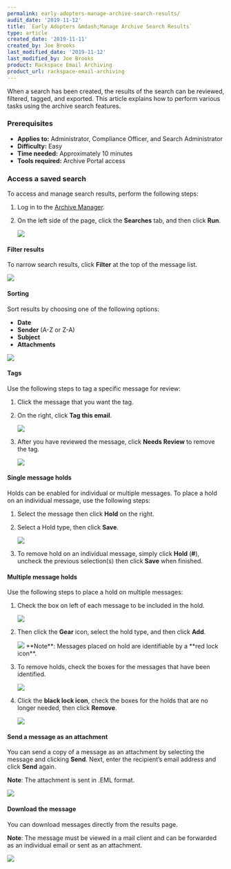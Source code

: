 ```yaml
---
permalink: early-adopters-manage-archive-search-results/
audit_date: '2019-11-12'
title: `Early Adopters &mdash;Manage Archive Search Results`
type: article
created_date: '2019-11-11'
created_by: Joe Brooks
last_modified_date: '2019-11-12'
last_modified_by: Joe Brooks
product: Rackspace Email Archiving
product_url: rackspace-email-archiving
---
```



When a search has been created, the results of the search can be reviewed, filtered, tagged, and exported. This article explains how to perform various tasks using the archive search features.

### Prerequisites

- **Applies to:** Administrator, Compliance Officer, and Search Administrator
- **Difficulty:** Easy
- **Time needed:** Approximately 10 minutes
- **Tools required:** Archive Portal access

### Access a saved search

To access and manage search results, perform the following steps:

1. Log in to the [Archive Manager](/how-to/log-in-to-the-archive-manager).

2. On the left side of the page, click the **Searches** tab, and then click **Run**.

   <img src="{% asset_path rackspace-email-archiving/manage-archive-search-results/manage-archive-search-results-1.png %}" />

#### Filter results

To narrow search results, click **Filter** at the top of the message list.

<img src="{% asset_path rackspace-email-archiving/manage-archive-search-results/manage-archive-search-results-2.png %}" />

#### Sorting

Sort results by choosing one of the following options:

- **Date**
- **Sender** (A-Z or Z-A)
- **Subject**
- **Attachments**

<img src="{% asset_path rackspace-email-archiving/manage-archive-search-results/manage-archive-search-results-3.png %}" />

#### Tags

Use the following steps to tag a specific message for review:

1. Click the message that you want the tag.

2. On the right, click **Tag this email**.

   <img src="{% asset_path rackspace-email-archiving/manage-archive-search-results/manage-archive-search-results-4.png %}" />

3. After you have reviewed the message, click **Needs Review** to remove the tag.    

   <img src="{% asset_path rackspace-email-archiving/manage-archive-search-results/manage-archive-search-results-5.png %}" />


#### Single message holds

Holds can be enabled for individual or multiple messages. To place a hold on an individual message, use the following steps:

1. Select the message then click **Hold** on the right.

2. Select a Hold type, then click **Save**.

   <img src="{% asset_path rackspace-email-archiving/manage-archive-search-results/manage-archive-search-results-6.png %}" />

3. To remove hold on an individual message, simply click **Hold** (**#**), uncheck the previous selection(s) then click **Save** when finished.

#### Multiple message holds

Use the following steps to place a hold on multiple messages:

1. Check the box on left of each message to be included in the hold.

   <img src="{% asset_path rackspace-email-archiving/manage-archive-search-results/manage-archive-search-results-7.png %}" />

2. Then click the **Gear** icon, select the hold type, and then click **Add**.

   <img src="{% asset_path rackspace-email-archiving/manage-archive-search-results/manage-archive-search-results-8.png %}" />  
   **Note**: Messages placed on hold are identifiable by a **red lock icon**.

3. To remove holds, check the boxes for the messages that have been identified.

   <img src="{% asset_path rackspace-email-archiving/manage-archive-search-results/manage-archive-search-results-9.png %}" /> 

4. Click the **black lock icon**, check the boxes for the holds that are no longer needed, then click **Remove**.    

   <img src="{% asset_path rackspace-email-archiving/manage-archive-search-results/manage-archive-search-results-10.png %}" />

#### Send a message as an attachment

You can send a copy of a message as an attachment by selecting the message and clicking **Send**. Next, enter the recipient’s email address and click **Send** again.

**Note**: The attachment is sent in .EML format.

<img src="{% asset_path rackspace-email-archiving/manage-archive-search-results/manage-archive-search-results-11.png %}" />

#### Download the message

You can download messages directly from the results page.

**Note**: The message must be viewed in a mail client and can be forwarded as an individual email or sent as an attachment.

<img src="{% asset_path rackspace-email-archiving/manage-archive-search-results/manage-archive-search-results-12.png %}" />
